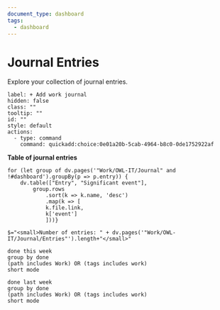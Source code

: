 ```yaml
---
document_type: dashboard
tags:
  - dashboard
---
```


# Journal Entries
Explore your collection of journal entries.

```meta-bind-button
label: + Add work journal
hidden: false
class: ""
tooltip: ""
id: ""
style: default
actions:
  - type: command
    command: quickadd:choice:0e01a20b-5cab-4964-b8c0-0de1752922af

```

**Table of journal entries**
```dataviewjs
for (let group of dv.pages('"Work/OWL-IT/Journal" and !#dashboard').groupBy(p => p.entry)) {
	dv.table(["Entry", "Significant event"], 
		group.rows 
			.sort(k => k.name, 'desc')
			.map(k => [
			k.file.link,
			k['event']
			]))}
```
`$="<small>Number of entries: " + dv.pages('"Work/OWL-IT/Journal/Entries"').length+"</small>"`

```tasks 
done this week
group by done
(path includes Work) OR (tags includes work)
short mode
```


```tasks 
done last week
group by done
(path includes Work) OR (tags includes work)
short mode
```
